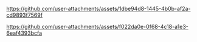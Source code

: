 

https://github.com/user-attachments/assets/1dbe94d8-1445-4b0b-af2a-cd9893f7569f



https://github.com/user-attachments/assets/f022da0e-0f68-4c18-a1e3-6eaf4393bcfa

